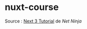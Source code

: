 # nuxt-course

Source : [Next 3 Tutorial](https://www.youtube.com/playlist?list=PL4cUxeGkcC9haQlqdCQyYmL_27TesCGPC) de *Net Ninja*